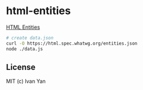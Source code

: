 # html-entities

[HTML Entities](https://yanxyz.github.io/html-entities/index.html)

```sh
# create data.json
curl -O https://html.spec.whatwg.org/entities.json
node ./data.js
```

## License

MIT (c) Ivan Yan
